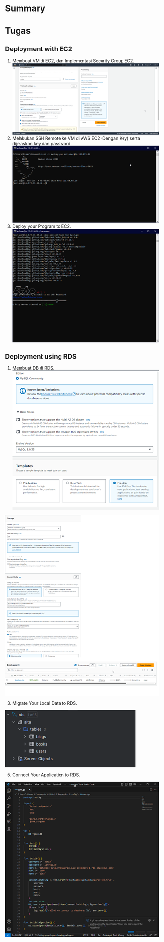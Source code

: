 # Summary

# Tugas
## Deployment with EC2

1. Membuat VM di EC2, dan Implementasi Security Group EC2.
![MAKE_EC2](Screenshot/nomor1_1.png)
2. Melakukan SSH Remote ke VM di AWS EC2 (Dengan Key) serta dijelaskan key dan password.
![SSH](Screenshot/nomor1_2.png)
3. Deploy your Program to EC2.
![DEPLOY](Screenshot/nomor1_3.png)

## Deployment using RDS


1. Membuat DB di RDS.
![DB_RDS1](Screenshot/nomor2_1.png)

![DB_RDS2](Screenshot/nomor2_11.png)

3. Migrate Your Local Data to RDS.
   
![MIGRATE](Screenshot/migrate.png)

5. Connect Your Application to RDS.
   
![CONNECT](Screenshot/nomor2_2.png)

